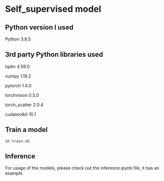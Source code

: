 # Self_supervised model

## Python version I used

Python 3.8.5

## 3rd party Python libraries used
tqdm 4.59.0

numpy 1.19.2

pytorch 1.4.0

torchvision 0.5.0

torch_scatter 2.0.4

cudatoolkit 10.1

## Train a model
~~~
sh train.sh
~~~

## Inference
For usage of the models, please check out the inference.ipynb file, it has an example.
